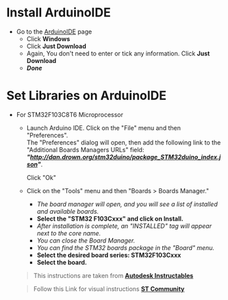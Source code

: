 # Install ArduinoIDE
- Go to the [ArduinoIDE](https://www.arduino.cc/en/software) page
    - Click **Windows**
    - Click **Just Download**
    - Again, You don't need to enter or tick any information. Click **Just Download**
    - ***Done***

# Set Libraries on ArduinoIDE
- For STM32F103C8T6 Microprocessor
  - Launch Arduino IDE. Click on the "File" menu and then "Preferences".\
      The "Preferences" dialog will open, then add the following link to the "Additional Boards Managers URLs" field:
    ***"http://dan.drown.org/stm32duino/package_STM32duino_index.json"***. 
    
    Click "Ok"
  - Click on the "Tools" menu and then "Boards > Boards Manager." 
    - _The board manager will open, and you will see a list of installed and available boards._ 
    - **Select the "STM32 F103Cxxx" and click on Install.** 
    - _After installation is complete, an "INSTALLED" tag will appear next to the core name._ 
    - _You can close the Board Manager._ 
    - _You can find the STM32 boards package in the "Board" menu._ 
    - **Select the desired board series: STM32F103Cxxx** 
    - **Select the board.** 
  > This instructions are taken from [**Autodesk Instructables**](https://www.instructables.com/Getting-Started-With-Stm32-Using-Arduino-IDE/)

  > Follow this Link for visual instructions [**ST Community**](https://community.st.com/t5/stm32-mcus/how-to-program-and-debug-the-stm32-using-the-arduino-ide/ta-p/608514)
